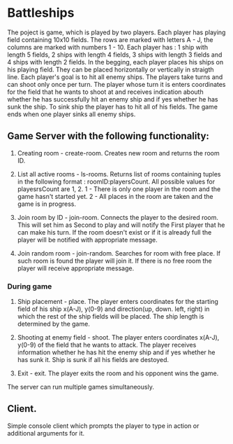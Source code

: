 # Battleships

The poject is game, which is played by two players. Each player has playing field containing 10x10 fields. The rows are marked with letters A - J, the columns are marked with numbers 1 - 10. Each player has : 1 ship with length 5 fields, 2 ships with length 4 fields, 3 ships with length 3 fields and 4 ships with length 2 fields. In the begging, each player places his ships on his playing field. They can be placed horizontally or vertically in straigth line. Each player's goal is to hit all enemy ships. The players take turns and can shoot only once per turn. The player whose turn it is enters coordinates for the field that he wants to shoot at and receives indication abouth whether he has successfully hit an enemy ship and if yes whether he has sunk the ship. To sink ship the player has to hit all of his fields. The game ends when one player sinks all enemy ships.

## Game Server with the following functionality:

1. Creating room - create-room. Creates new room and returns the room ID.

2. List all active rooms - ls-rooms. Returns list of rooms containing tuples in the following format : roomID:playersCount. All possible values for playesrsCount are 1, 2. 1 - There is only one player in the room and the game hasn't started yet. 2 - All places in the room are taken and the game is in progress.

3. Join room by ID - join-room. Connects the player to the desired room. This will set him as Second to play and will notify the First player that he can make his turn. If the room doesn't exist or if it is already full the player will be notified with appropriate message.

4. Join random room - join-random. Searches for room with free place. If such room is found the player will join it. If there is no free room the player will receive appropriate message.

### During game
1. Ship placement - place. The player enters coordinates for the starting field of his ship x(A-J), y(0-9) and direction(up, down. left, right) in which the rest of the ship fields will be placed. The ship length is determined by the game.

2. Shooting at enemy field - shoot. The player enters coordinates x(A-J), y(0-9) of the field that he wants to attack. The player receives information whether he has hit the enemy ship and if yes whether he has sunk it. Ship is sunk if all his fields are destoyed.

3. Exit - exit. The player exits the room and his opponent wins the game. 

The server can run multiple games simultaneously.

## Client.

Simple console client which prompts the player to type in action or additional arguments for it.
